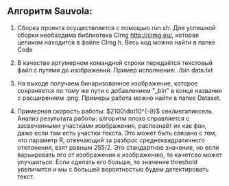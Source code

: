 ## Алгоритм Sauvola:

1. Сборка проекта осуществляется с помощью run.sh. Для успешной сборки необходима библиотека CImg http://cimg.eu/, которая целиком находится в файле CImg.h. Весь код можно найти в папке Code

2. В качестве аргумерном командной строки передаётся текстовый файл с путями до изображений.
Пример исполнения:
./bin data.txt

3. На выходе получаем бинаризованное изображение, которое сохраняется по тому же пути с добавлением "_bin" в конце названия с расширением .png. Примеры работа можно найти в папке Dataset.

4. Примерная скорость работы: $2100\dot10^{-9}$ cек/мегапиксель.
   Анализ результата работы: алгоритм плохо справляется с засвеченными участками изображения, распознаёт их как фон, даже если там есть участки текста. Это может быть связано с тем, что параметр R, отвечающий за разброс среднеквадратичного отклонения, взят равным 255/2. Это стандартное значение, но если варьировать его от изображения к изображению, то качетсво может улучшиться. Если сделать его больше, то значение threshold увеличится и мы с большей вероятностью будем детектировать текст.

